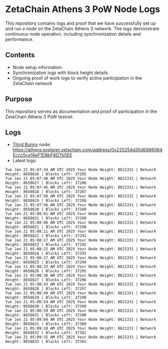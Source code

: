 # ZetaChain Athens 3 PoW Node Logs
This repository contains logs and proof that we have successfully set up and run a node on the ZetaChain Athens 3 network. The logs demonstrate continuous node operation, including synchronization details and performance.

## Contents
- Node setup information
- Synchronization logs with block height details
- Ongoing proof of work logs to verify active participation in the ZetaChain network

## Purpose
This repository serves as documentation and proof of participation in the ZetaChain Athens 3 PoW testnet.

## Logs

- [Third Bunny](https://thirdbunny.xyz/) node: https://athens.explorer.zetachain.com/address/0x225254d35dE666064Eccc5ce16eF1D8bF8D7b5EE
- Latest logs:
```
Tue Jan 21 05:07:34 AM UTC 2025 Your Node Height: 8621331 | Network Height: 8658616 | Blocks Left: 37285
Tue Jan 21 05:07:40 AM UTC 2025 Your Node Height: 8621331 | Network Height: 8658617 | Blocks Left: 37286
Tue Jan 21 05:07:45 AM UTC 2025 Your Node Height: 8621331 | Network Height: 8658618 | Blocks Left: 37287
Tue Jan 21 05:07:50 AM UTC 2025 Your Node Height: 8621331 | Network Height: 8658619 | Blocks Left: 37288
Tue Jan 21 05:07:56 AM UTC 2025 Your Node Height: 8621331 | Network Height: 8658620 | Blocks Left: 37289
Tue Jan 21 05:08:01 AM UTC 2025 Your Node Height: 8621331 | Network Height: 8658621 | Blocks Left: 37290
Tue Jan 21 05:08:06 AM UTC 2025 Your Node Height: 8621331 | Network Height: 8658621 | Blocks Left: 37290
Tue Jan 21 05:08:11 AM UTC 2025 Your Node Height: 8621331 | Network Height: 8658622 | Blocks Left: 37291
Tue Jan 21 05:08:17 AM UTC 2025 Your Node Height: 8621331 | Network Height: 8658623 | Blocks Left: 37292
Tue Jan 21 05:08:22 AM UTC 2025 Your Node Height: 8621331 | Network Height: 8658624 | Blocks Left: 37293
Tue Jan 21 05:08:27 AM UTC 2025 Your Node Height: 8621331 | Network Height: 8658625 | Blocks Left: 37294
Tue Jan 21 05:08:33 AM UTC 2025 Your Node Height: 8621331 | Network Height: 8658626 | Blocks Left: 37295
Tue Jan 21 05:08:38 AM UTC 2025 Your Node Height: 8621331 | Network Height: 8658627 | Blocks Left: 37296
Tue Jan 21 05:08:43 AM UTC 2025 Your Node Height: 8621331 | Network Height: 8658628 | Blocks Left: 37297
Tue Jan 21 05:08:49 AM UTC 2025 Your Node Height: 8621331 | Network Height: 8658629 | Blocks Left: 37298
Tue Jan 21 05:08:54 AM UTC 2025 Your Node Height: 8621331 | Network Height: 8658630 | Blocks Left: 37299
Tue Jan 21 05:08:59 AM UTC 2025 Your Node Height: 8621331 | Network Height: 8658631 | Blocks Left: 37300
Tue Jan 21 05:09:04 AM UTC 2025 Your Node Height: 8621331 | Network Height: 8658631 | Blocks Left: 37300
Tue Jan 21 05:09:10 AM UTC 2025 Your Node Height: 8621331 | Network Height: 8658632 | Blocks Left: 37301
Tue Jan 21 05:09:15 AM UTC 2025 Your Node Height: 8621331 | Network Height: 8658633 | Blocks Left: 37302
```
